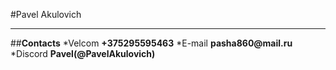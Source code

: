 #Pavel Akulovich
___
##__Contacts__
*Velcom __+375295595463__
*E-mail __pasha860@mail.ru__
*Discord __Pavel(@PavelAkulovich)__
